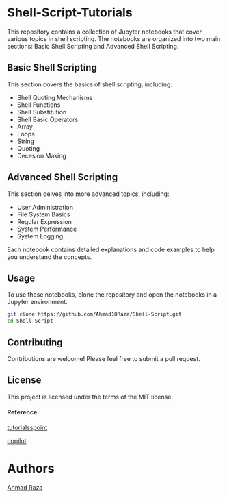 # Shell-Script-Tutorials

This repository contains a collection of Jupyter notebooks that cover various topics in shell scripting. The notebooks are organized into two main sections: Basic Shell Scripting and Advanced Shell Scripting.

## Basic Shell Scripting

This section covers the basics of shell scripting, including:

- Shell Quoting Mechanisms
- Shell Functions
- Shell Substitution
- Shell Basic Operators
- Array
- Loops
- String
- Quoting
- Decesion Making

## Advanced Shell Scripting

This section delves into more advanced topics, including:

- User Administration
- File System Basics
- Regular Expression
- System Performance
- System Logging

Each notebook contains detailed explanations and code examples to help you understand the concepts.

## Usage

To use these notebooks, clone the repository and open the notebooks in a Jupyter environment.

```sh
git clone https://github.com/Ahmad10Raza/Shell-Script.git
cd Shell-Script
```

## Contributing

Contributions are welcome! Please feel free to submit a pull request.

## License

This project is licensed under the terms of the MIT license.

#### Reference

[tutorialsspoint](https://www.tutorialspoint.com/)

[copilot](https://copilot.microsoft.com/)

# Authors

[Ahmad Raza](https://ahmad10raza.github.io/Ahmad-Raza.github.io/)
